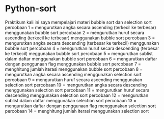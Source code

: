 # Python-sort
Praktikum kali ini saya mempelajari materi bubble sort dan selection sort
percobaan 1 = mengurutkan angka secara ascending (terkecil ke terbesar) menggunakan bubble sort
percobaan 2 = mengurutkan huruf secara ascending (terkecil ke terbesar) menggunakan bubble sort
percobaan 3 = mengurutkan angka secara descending (terbesar ke terkecil) menggunakan bubble sort
percobaan 4 = mengurutkan huruf secara descending (terbesar ke terkecil) meggunakan bubble sort
percobaan 5 = mengurutkan sublist dalam daftar menggunakan bubble sort
percobaan 6 = mengurutkan daftar dengan penggunaan flag menggunakan bubble sort
percobaan 7 = menghitung jumlah iterasi menggunakan bubble sort
percobaan 8 = mengurutkan angka secara ascending menggunakan selection sort
percobaan 9 = mengurutkan huruf secara ascending menggunakan selection sort
percobaan 10 = mengurutkan angka secara descending menggunakan selection sort
percobaan 11 = mengurutkan huruf secara descending menggunakan selection sort
percobaan 12 = mengurutkan sublist dalam daftar menggunakan selection sort
percobaan 13 = mengurutkan daftar dengan penggunaan flag menggunakan selection sort
percobaan 14 = menghitung jumlah iterasi menggunakan selection sort
